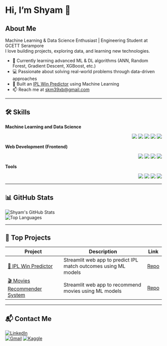 # Hi, I’m Shyam 👋

## About Me
Machine Learning & Data Science Enthusiast | Engineering Student at GCETT Serampore  
I love building projects, exploring data, and learning new technologies.  

- 🌱 Currently learning advanced ML & DL algorithms (ANN, Random Forest, Gradient Descent, XGBoost, etc.)  
- 💻 Passionate about solving real-world problems through data-driven approaches  
- 🏏 Built an [IPL Win Predictor](https://ipl-win-predictor-dcqchja92nz9tusrquvzgb.streamlit.app/) using Machine Learning  
- 📫 Reach me at  [skm39xb@gmail.com](mailto:skm39xb@gmail.com)


---

## 🛠️ Skills

**Machine Learning and Data Science**  
<p align="right">
  <img src="https://img.shields.io/badge/Python-3776AB?style=for-the-badge&logo=python&logoColor=white"/>
  <img src="https://img.shields.io/badge/Scikit--learn-F7931E?style=for-the-badge&logo=scikit-learn&logoColor=white"/>
  <img src="https://img.shields.io/badge/Pandas-150458?style=for-the-badge&logo=pandas&logoColor=white"/>
  <img src="https://img.shields.io/badge/NumPy-013243?style=for-the-badge&logo=numpy&logoColor=white"/>
  <img src="https://img.shields.io/badge/Jupyter-F37626?style=for-the-badge&logo=jupyter&logoColor=white"/>
</p>

**Web Development (Frontend)**  
<p align="right">
  <img src="https://img.shields.io/badge/HTML5-E34F26?style=for-the-badge&logo=html5&logoColor=white"/>
  <img src="https://img.shields.io/badge/CSS3-1572B6?style=for-the-badge&logo=css3&logoColor=white"/>
  <img src="https://img.shields.io/badge/JavaScript-F7DF1E?style=for-the-badge&logo=javascript&logoColor=black"/>
  <img src="https://img.shields.io/badge/Bootstrap-563D7C?style=for-the-badge&logo=bootstrap&logoColor=white"/>
</p>

**Tools**  
<p align="right">
  <img src="https://img.shields.io/badge/Git-F05032?style=for-the-badge&logo=git&logoColor=white"/>
  <img src="https://img.shields.io/badge/GitHub-181717?style=for-the-badge&logo=github&logoColor=white"/>
  <img src="https://img.shields.io/badge/VSCode-0078D4?style=for-the-badge&logo=visual-studio-code&logoColor=white"/>
  <img src="https://img.shields.io/badge/Markdown-000000?style=for-the-badge&logo=markdown&logoColor=white"/>
</p>


---

## 📊 GitHub Stats

![Shyam's GitHub Stats](https://github-readme-stats.vercel.app/api?username=shyam45mandal&show_icons=true&theme=radical)  
![Top Languages](https://github-readme-stats.vercel.app/api/top-langs/?username=shyam45mandal&layout=compact&theme=radical)  

---

## 🚀 Top Projects
| Project | Description | Link |
|---------|-------------|------|
| [🏏 IPL Win Predictor](https://ipl-win-predictor-dcqchja92nz9tusrquvzgb.streamlit.app/) | Streamlit web app to predict IPL match outcomes using ML models | [Repo](https://github.com/shyam45mandal/ipl-win-predictor) |
| [🎬 Movies Recommender System](https://movies-recommender-system-skm.streamlit.app/) | Streamlit web app to recommend movies using ML models | [Repo](https://github.com/shyam45mandal/Movies-Recommender-System/tree/main) |

---

## 📬 Contact Me
[![LinkedIn](https://img.shields.io/badge/LinkedIn-0077B5?style=for-the-badge&logo=linkedin&logoColor=white)](https://linkedin.com/in/shyam-kumar-mandal-b35951290)  
[![Gmail](https://img.shields.io/badge/Gmail-D14836?style=for-the-badge&logo=gmail&logoColor=white)](mailto:skm39xb@gmail.com)
[![Kaggle](https://img.shields.io/badge/Kaggle-20BEFF?style=for-the-badge&logo=kaggle&logoColor=white)](https://www.kaggle.com/shyamkumarmandal)



